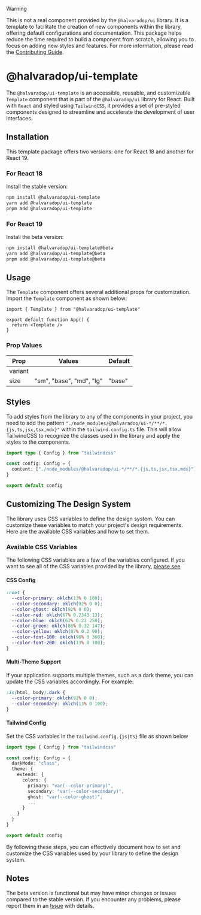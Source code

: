 > [!WARNING]
> This is not a real component provided by the `@halvaradop/ui` library. It is a template to facilitate the creation of new components within the library, offering default configurations and documentation. This package helps reduce the time required to build a component from scratch, allowing you to focus on adding new styles and features. For more information, please read the [Contributing Guide](https://github.com/halvaradop/ui/blob/master/.github/CONTRIBUTING.md).

# @halvaradop/ui-template

The `@halvaradop/ui-template` is an accessible, reusable, and customizable `Template` component that is part of the `@halvaradop/ui` library for React. Built with `React` and styled using `TailwindCSS`, it provides a set of pre-styled components designed to streamline and accelerate the development of user interfaces.

## Installation

This template package offers two versions: one for React 18 and another for React 19.

### For React 18

Install the stable version:

```bash
npm install @halvaradop/ui-template
yarn add @halvaradop/ui-template
pnpm add @halvaradop/ui-template
```

### For React 19

Install the beta version:

```bash
npm install @halvaradop/ui-template@beta
yarn add @halvaradop/ui-template@beta
pnpm add @halvaradop/ui-template@beta
```

## Usage

The `Template` component offers several additional props for customization. Import the `Template` component as shown below:

```tsx
import { Template } from "@halvaradop/ui-template"

export default function App() {
  return <Template />
}
```

### Prop Values

| Prop    | Values                   | Default |
| ------- | ------------------------ | ------- |
| variant |                          |         |
| size    | "sm", "base", "md", "lg" | "base"  |

## Styles

To add styles from the library to any of the components in your project, you need to add the pattern `"./node_modules/@halvaradop/ui-*/**/*.{js,ts,jsx,tsx,mdx}"` within the `tailwind.config.ts` file. This will allow TailwindCSS to recognize the classes used in the library and apply the styles to the components.

```ts
import type { Config } from "tailwindcss"

const config: Config = {
  content: ["./node_modules/@halvaradop/ui-*/**/*.{js,ts,jsx,tsx,mdx}"],
}

export default config
```

## Customizing The Design System

The library uses CSS variables to define the design system. You can customize these variables to match your project's design requirements. Here are the available CSS variables and how to set them.

### Available CSS Variables

The following CSS variables are a few of the variables configured. If you want to see all of the CSS variables provided by the library, [please see](https://github.com/halvaradop/ui/blob/master/index.css).

#### CSS Config

```css
:root {
  --color-primary: oklch(13% 0 100);
  --color-secondary: oklch(92% 0 0);
  --color-ghost: oklch(92% 0 0);
  --color-red: oklch(67% 0.2343 13);
  --color-blue: oklch(62% 0.22 250);
  --color-green: oklch(86% 0.32 147);
  --color-yellow: oklch(87% 0.2 90);
  --color-font-100: oklch(96% 0 360);
  --color-font-200: oklch(13% 0 100);
}
```

#### Multi-Theme Support

If your application supports multiple themes, such as a dark theme, you can update the CSS variables accordingly. For example:

```css
:is(html, body).dark {
  --color-primary: oklch(92% 0 0);
  --color-secondary: oklch(13% 0 100);
}
```

#### Tailwind Config

Set the CSS variables in the `tailwind.config.{js|ts}` file as shown below

```ts
import type { Config } from "tailwindcss"

const config: Config = {
  darkMode: "class",
  theme: {
    extends: {
      colors: {
        primary: "var(--color-primary)",
        secondary: "var(--color-secondary)",
        ghost: "var(--color-ghost)",
        ...
      }
    }
  }
}

export default config
```

By following these steps, you can effectively document how to set and customize the CSS variables used by your library to define the design system.

## Notes

The beta version is functional but may have minor changes or issues compared to the stable version. If you encounter any problems, please report them in an [Issue](https://github.com/halvaradop/ui/issues) with details.
